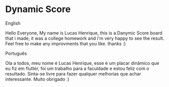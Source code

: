 # Dynamic Score 

English

Hello Everyone, My name is Lucas Henrique, this is a Danymic Score board that i made, it was a college homework and i'm very happy to see the result.
Feel free to make any improvments that you like.
thanks :)

Português

Ola a todos, meu nome é Lucas Henrique, esse é um placar dinâmico que eu fiz em flutter, foi um trabalho para a faculdade e estou feliz com o resultado.
Sinta-se livre para fazer qualquer melhorias que achar interessante.
Muito obrigado :)
